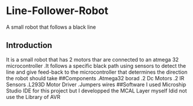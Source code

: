 # Line-Follower-Robot
A small robot that follows a black line
## Introduction
It is a small robot that has 2 motors thar are connected to an atmega 32 microcontroller .It follows a specific black path using sensors to detect the line and give feed-back 
 to the microcontroller that determines the direction the robot should take
 ##Components
 .Atmega32 borad
 .2 Dc Motors
 .2 IR Sensors
 .L293D Motor Driver
 .Jumpers wires
 ##Software
 I used Microship Studio IDE for this project but I developped the MCAL Layer myself
 Idid not use the Library of AVR
